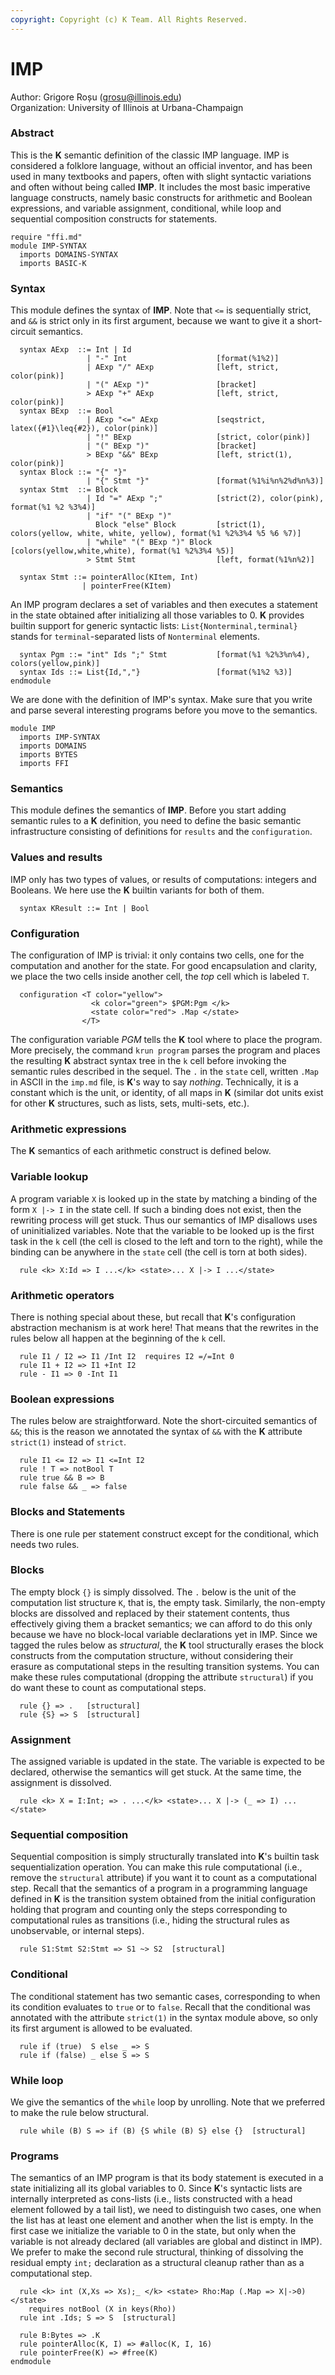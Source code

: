 ```yaml
---
copyright: Copyright (c) K Team. All Rights Reserved.
---
```


IMP
===

Author: Grigore Roșu (grosu@illinois.edu)  
Organization: University of Illinois at Urbana-Champaign

### Abstract
This is the **K** semantic definition of the classic IMP language.
IMP is considered a folklore language, without an official inventor,
and has been used in many textbooks and papers, often with slight
syntactic variations and often without being called **IMP**.  It includes
the most basic imperative language constructs, namely basic constructs
for arithmetic and Boolean expressions, and variable assignment,
conditional, while loop and sequential composition constructs for statements.

```k
require "ffi.md"
module IMP-SYNTAX
  imports DOMAINS-SYNTAX
  imports BASIC-K
```
### Syntax
This module defines the syntax of **IMP**.
Note that `<=` is sequentially strict, and `&&` is strict only in its first
argument, because we want to give it a short-circuit semantics.

```k
  syntax AExp  ::= Int | Id
                 | "-" Int                    [format(%1%2)]
                 | AExp "/" AExp              [left, strict, color(pink)]
                 | "(" AExp ")"               [bracket]
                 > AExp "+" AExp              [left, strict, color(pink)]
  syntax BExp  ::= Bool
                 | AExp "<=" AExp             [seqstrict, latex({#1}\leq{#2}), color(pink)]
                 | "!" BExp                   [strict, color(pink)]
                 | "(" BExp ")"               [bracket]
                 > BExp "&&" BExp             [left, strict(1), color(pink)]
  syntax Block ::= "{" "}"
                 | "{" Stmt "}"               [format(%1%i%n%2%d%n%3)]
  syntax Stmt  ::= Block
                 | Id "=" AExp ";"            [strict(2), color(pink), format(%1 %2 %3%4)]
                 | "if" "(" BExp ")"
                   Block "else" Block         [strict(1), colors(yellow, white, white, yellow), format(%1 %2%3%4 %5 %6 %7)]
                 | "while" "(" BExp ")" Block [colors(yellow,white,white), format(%1 %2%3%4 %5)]
                 > Stmt Stmt                  [left, format(%1%n%2)]

  syntax Stmt ::= pointerAlloc(KItem, Int)
                | pointerFree(KItem)
```
An IMP program declares a set of variables and then executes a
statement in the state obtained after initializing all those variables
to 0. **K** provides builtin support for generic syntactic lists:
`List{Nonterminal,terminal}` stands for `terminal`-separated lists of `Nonterminal` elements.

```k
  syntax Pgm ::= "int" Ids ";" Stmt           [format(%1 %2%3%n%4), colors(yellow,pink)]
  syntax Ids ::= List{Id,","}                 [format(%1%2 %3)]
endmodule
```

We are done with the definition of IMP's syntax.  Make sure
that you write and parse several interesting programs before you move to the
semantics.

```k
module IMP
  imports IMP-SYNTAX
  imports DOMAINS
  imports BYTES
  imports FFI
```
### Semantics
This module defines the semantics of **IMP**.
Before you start adding semantic rules to a **K** definition, you need to
define the basic semantic infrastructure consisting of definitions for
`results` and the `configuration`.

### Values and results
IMP only has two types of values, or results of computations: integers
and Booleans.  We here use the **K** builtin variants for both of them.

```k
  syntax KResult ::= Int | Bool
```

### Configuration
The configuration of IMP is trivial: it only contains two cells, one
for the computation and another for the state.  For good encapsulation
and clarity, we place the two cells inside another cell, the *top* cell
which is labeled `T`.

```k
  configuration <T color="yellow">
                  <k color="green"> $PGM:Pgm </k>
                  <state color="red"> .Map </state>
                </T>
```

The configuration variable *PGM* tells the **K** tool where to
place the program.  More precisely, the command
`krun program` parses the program and places the resulting
**K** abstract syntax tree in the `k` cell before invoking the
semantic rules described in the sequel.  The `.` in the
`state` cell, written `.Map` in ASCII in the
`imp.md` file, is **K**'s way to say *nothing*. Technically, it
is a constant which is the unit, or identity, of all maps in **K**
(similar dot units exist for other **K** structures, such as lists, sets,
multi-sets, etc.).

### Arithmetic expressions
The **K** semantics of each arithmetic construct is defined below.

### Variable lookup
A program variable `X` is looked up in the state by matching a binding
of the form `X |-> I` in the state cell. If such a binding does not
exist, then the rewriting process will get stuck. Thus our semantics of
IMP disallows uses of uninitialized variables.  Note that the variable
to be looked up is the first task in the `k` cell (the cell is
closed to the left and torn to the right), while the binding can be
anywhere in the `state` cell (the cell is torn at both sides).

```k
  rule <k> X:Id => I ...</k> <state>... X |-> I ...</state>
```

### Arithmetic operators
There is nothing special about these, but recall that **K**'s configuration
abstraction mechanism is at work here!  That means that the rewrites in the
rules below all happen at the beginning of the `k` cell.

```k
  rule I1 / I2 => I1 /Int I2  requires I2 =/=Int 0
  rule I1 + I2 => I1 +Int I2
  rule - I1 => 0 -Int I1
```

### Boolean expressions
The rules below are straightforward.  Note the short-circuited semantics
of `&&`; this is the reason we annotated the syntax of
`&&` with the **K** attribute `strict(1)` instead of `strict`.

```k
  rule I1 <= I2 => I1 <=Int I2
  rule ! T => notBool T
  rule true && B => B
  rule false && _ => false
```

### Blocks and Statements
There is one rule per statement construct except for the conditional,
which needs two rules.

### Blocks
The empty block `{}` is simply dissolved.  The `.` below is the
unit of the computation list structure `K`, that is, the empty task.
Similarly, the non-empty blocks are dissolved and replaced by their statement
contents, thus effectively giving them a bracket semantics; we can afford to
do this only because we have no block-local variable declarations yet in IMP.
Since we tagged the rules below as *structural*, the **K** tool structurally
erases the block constructs from the computation structure, without
considering their erasure as computational steps in the resulting transition
systems.  You can make these rules computational (dropping the attribute
`structural`) if you do want these to count as computational steps.

```k
  rule {} => .   [structural]
  rule {S} => S  [structural]
```

### Assignment
The assigned variable is updated in the state.  The variable is expected
to be declared, otherwise the semantics will get stuck.  At the same time,
the assignment is dissolved.

```k
  rule <k> X = I:Int; => . ...</k> <state>... X |-> (_ => I) ...</state>
```

### Sequential composition
Sequential composition is simply structurally translated into **K**'s
builtin task sequentialization operation.  You can make this rule
computational (i.e., remove the `structural` attribute) if you
want it to count as a computational step.  Recall that the semantics
of a program in a programming language defined in **K** is the transition
system obtained from the initial configuration holding that program
and counting only the steps corresponding to computational rules as
transitions (i.e., hiding the structural rules as unobservable, or
internal steps).

```k
  rule S1:Stmt S2:Stmt => S1 ~> S2  [structural]
```

### Conditional
The conditional statement has two semantic cases, corresponding to
when its condition evaluates to `true` or to `false`.
Recall that the conditional was annotated with the attribute
`strict(1)` in the syntax module above, so only its first
argument is allowed to be evaluated.

```k
  rule if (true)  S else _ => S
  rule if (false) _ else S => S
```

### While loop
We give the semantics of the `while` loop by unrolling.
Note that we preferred to make the rule below structural.

```k
  rule while (B) S => if (B) {S while (B) S} else {}  [structural]
```

### Programs
The semantics of an IMP program is that its body statement is executed
in a state initializing all its global variables to 0.  Since **K**'s
syntactic lists are internally interpreted as cons-lists (i.e., lists
constructed with a head element followed by a tail list), we need to
distinguish two cases, one when the list has at least one element and
another when the list is empty.  In the first case we initialize the
variable to 0 in the state, but only when the variable is not already
declared (all variables are global and distinct in IMP).  We prefer to
make the second rule structural, thinking of dissolving the residual
empty `int;` declaration as a structural cleanup rather than as
a computational step.

```k
  rule <k> int (X,Xs => Xs);_ </k> <state> Rho:Map (.Map => X|->0) </state>
    requires notBool (X in keys(Rho))
  rule int .Ids; S => S  [structural]

  rule B:Bytes => .K
  rule pointerAlloc(K, I) => #alloc(K, I, 16)
  rule pointerFree(K) => #free(K)
endmodule
```
